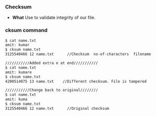### Checksum
- **What** Use to validate integrity of our file.
### cksum command
```bash
$ cat name.txt
amit: kumar
$ cksum name.txt
3125540466 12 name.txt      //Checksum  no-of-characters  filename

///////////Added extra e at end///////////
$ cat name.txt
amit: kumare
$ cksum name.txt
4200514075 13 name.txt    //Different checksum. File is tampered

///////////Change back to original////////
$ cat name.txt
amit: kuma
$ cksum name.txt
3125540466 12 name.txt      //Original checksum
```
